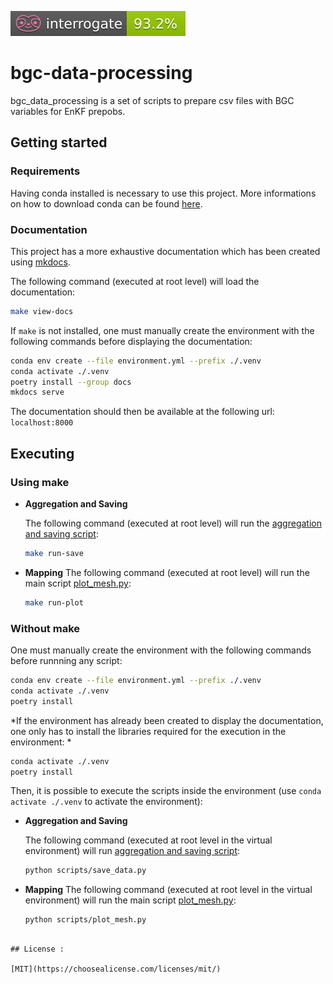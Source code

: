 [![Docstrings](./docs/assets/badges/interrogate_badge.svg)](https://github.com/grigaut/bgc-data-processing)

# bgc-data-processing

bgc_data_processing is a set of scripts to prepare csv files with BGC variables for EnKF prepobs.

## Getting started

### Requirements

Having conda installed is necessary to use this project.
More informations on how to download conda can be found [here](https://conda.io/projects/conda/en/latest/user-guide/install/index.html).

### Documentation

This project has a more exhaustive documentation which has been created using [mkdocs](https://www.mkdocs.org/).

The following command (executed at root level) will load the documentation:

``` bash
make view-docs
```

If `make` is not installed, one must manually create the environment with the following commands before displaying the documentation:

``` bash
conda env create --file environment.yml --prefix ./.venv
conda activate ./.venv
poetry install --group docs
mkdocs serve
```

The documentation should then be available at the following url: `localhost:8000`

## Executing

### Using make
- **Aggregation and Saving**

    The following command (executed at root level) will run the [aggregation and saving script](/scripts/save_data.py):

    ``` bash
    make run-save
    ```
- **Mapping**
    The following command (executed at root level) will run the main script [plot_mesh.py](/scripts/plot_mesh.py):

    ``` bash
    make run-plot
    ```

### Without make

One must manually create the environment with the following commands before runnning any script:

``` bash
conda env create --file environment.yml --prefix ./.venv
conda activate ./.venv
poetry install
```

*If the environment has already been created to display the documentation, one only has to install the libraries required for the execution in the environment: *

``` bash
conda activate ./.venv
poetry install
```

Then, it is possible to execute the scripts inside the environment (use `conda activate ./.venv` to activate the environment):
- **Aggregation and Saving**

    The following command (executed at root level in the virtual environment) will run [aggregation and saving script](/scripts/save_data.py):

    ``` bash
    python scripts/save_data.py
    ```

- **Mapping**
    The following command (executed at root level in the virtual environment) will run the main script [plot_mesh.py](/scripts/plot_mesh.py):

    ``` bash
    python scripts/plot_mesh.py
    ```
```

## License :

[MIT](https://choosealicense.com/licenses/mit/)
